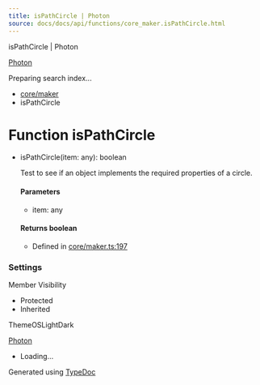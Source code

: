 ```yaml
---
title: isPathCircle | Photon
source: docs/docs/api/functions/core_maker.isPathCircle.html
---
```


isPathCircle | Photon

[Photon](../index.md)




Preparing search index...

* [core/maker](../modules/core_maker.md)
* isPathCircle

# Function isPathCircle

* isPathCircle(item: any): boolean

  Test to see if an object implements the required properties of a circle.

  #### Parameters

  + item: any

  #### Returns boolean

  + Defined in [core/maker.ts:197](https://github.com/mwhite454/photon/blob/main/packages/photon/src/core/maker.ts#L197)

### Settings

Member Visibility

* Protected
* Inherited

ThemeOSLightDark

[Photon](../index.md)

* Loading...

Generated using [TypeDoc](https://typedoc.org/)
